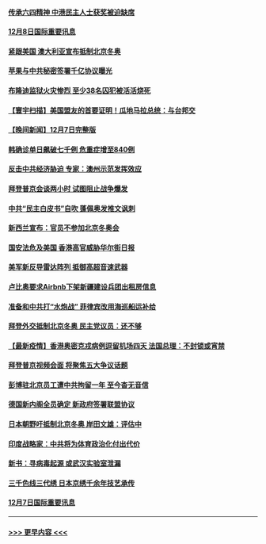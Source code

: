 #### [传承六四精神 中港民主人士获奖被迫缺席](../pages/prog202/a103288133.md?t=12082250) 
#### [12月8日国际重要讯息](../pages/prog202/a103288128.md?t=12082250) 
#### [紧跟美国 澳大利亚宣布抵制北京冬奥](../pages/prog202/a103288081.md?t=12082250) 
#### [苹果与中共秘密签署千亿协议曝光](../pages/prog202/a103287978.md?t=12082250) 
#### [布隆迪监狱火灾惨烈 至少38名囚犯被活活烧死](../pages/prog202/a103287971.md?t=12082250) 
#### [【寰宇扫描】美国盟友的首要证明！瓜地马拉总统：与台邦交](../pages/prog202/a103287626.md?t=12082250) 
#### [【晚间新闻】12月7日完整版](../pages/prog202/a103287839.md?t=12082250) 
#### [韩确诊单日飙破七千例 危重症增至840例](../pages/prog202/a103287825.md?t=12082250) 
#### [反击中共经济胁迫 专家：澳州示范发挥效应](../pages/prog202/a103287678.md?t=12082250) 
#### [拜登普京会谈两小时 试图阻止战争爆发](../pages/prog202/a103287680.md?t=12082250) 
#### [中共“民主白皮书”自吹 蓬佩奥发推文讽刺](../pages/prog202/a103287659.md?t=12082250) 
#### [新西兰宣布：官员不参加北京冬奥会](../pages/prog202/a103287649.md?t=12082250) 
#### [国安法危及美国 香港高官威胁华尔街日报](../pages/prog202/a103287633.md?t=12082250) 
#### [美军新反导雷达阵列 抵御高超音速武器](../pages/prog202/a103287630.md?t=12082250) 
#### [卢比奥要求Airbnb下架新疆建设兵团出租房信息](../pages/prog202/a103287568.md?t=12082250) 
#### [准备和中共打“水炮战” 菲律宾改用海巡船运补给](../pages/prog202/a103287559.md?t=12082250) 
#### [拜登外交抵制北京冬奥 民主党议员：还不够](../pages/prog202/a103287543.md?t=12082250) 
#### [【最新疫情】香港奥密克戎病例逗留机场四天 法国总理：不封锁或宵禁](../pages/prog202/a103287469.md?t=12082250) 
#### [拜登普京视频会面 将聚焦五大争议话题](../pages/prog202/a103287462.md?t=12082250) 
#### [彭博驻北京员工遭中共拘留一年 至今杳无音信](../pages/prog202/a103287351.md?t=12082250) 
#### [德国新内阁全员确定 新政府签署联盟协议](../pages/prog202/a103287445.md?t=12082250) 
#### [日本朝野吁抵制北京冬奥 岸田文雄：评估中](../pages/prog202/a103287386.md?t=12082250) 
#### [印度战略家：中共将为体育政治化付出代价](../pages/prog202/a103287296.md?t=12082250) 
#### [新书：寻病毒起源 或武汉实验室泄漏](../pages/prog202/a103287226.md?t=12082250) 
#### [三千色线三代绣 日本京绣千余年技艺承传](../pages/prog202/a103287218.md?t=12082250) 
#### [12月7日国际重要讯息](../pages/prog202/a103287212.md?t=12082250) 

----
#### [ >>> 更早内容 <<< ](../indexes/prog202-earlier.md)

